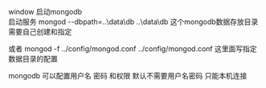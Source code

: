 window 启动mongodb          
启动服务 mongod --dbpath=..\data\db     ..\data\db 这个mongodb数据存放目录需要自己创建和指定

或者 mongod -f ../config/mongod.conf    ../config/mongod.conf 这里面写指定数据目录的配置

mongodb 可以配置用户名 密码 和权限  默认不需要用户名密码 只能本机连接